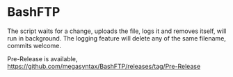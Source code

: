 # BashFTP
The script waits for a change, uploads the file, logs it and removes itself, will run in background. The logging feature will delete any of the same filename, commits welcome. 



Pre-Release is available,
https://github.com/megasyntax/BashFTP/releases/tag/Pre-Release
